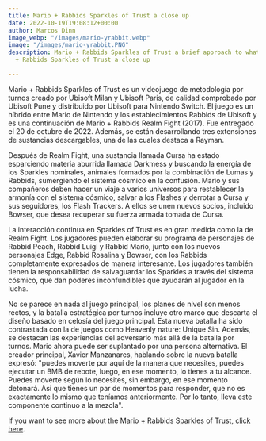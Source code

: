```yaml
---
title: Mario + Rabbids Sparkles of Trust a close up
date: 2022-10-19T19:08:12+00:00
author: Marcos Dinn
image_webp: "/images/mario-yrabbit.webp"
image: "/images/mario-yrabbit.PNG"
description: Mario + Rabbids Sparkles of Trust a brief approach to what Ubisoft offersario
  + Rabbids Sparkles of Trust a close up

---
```

Mario + Rabbids Sparkles of Trust es un videojuego de metodología por turnos creado por Ubisoft Milan y Ubisoft Paris, de calidad comprobado por Ubisoft Pune y distribuido por Ubisoft para Nintendo Switch. El juego es un híbrido entre Mario de Nintendo y los establecimientos Rabbids de Ubisoft y es una continuación de Mario + Rabbids Realm Fight (2017). Fue entregado el 20 de octubre de 2022. Además, se están desarrollando tres extensiones de sustancias descargables, una de las cuales destaca a Rayman.

Después de Realm Fight, una sustancia llamada Cursa ha estado esparciendo materia aburrida llamada Darkmess y buscando la energía de los Sparkles nominales, animales formados por la combinación de Lumas y Rabbids, sumergiendo el sistema cósmico en la confusión. Mario y sus compañeros deben hacer un viaje a varios universos para restablecer la armonía con el sistema cósmico, salvar a los Flashes y derrotar a Cursa y sus seguidores, los Flash Trackers. A ellos se unen nuevos socios, incluido Bowser, que desea recuperar su fuerza armada tomada de Cursa.

La interacción continua en Sparkles of Trust es en gran medida como la de Realm Fight. Los jugadores pueden elaborar su programa de personajes de Rabbid Peach, Rabbid Luigi y Rabbid Mario, junto con los nuevos personajes Edge, Rabbid Rosalina y Bowser, con los Rabbids completamente expresados de manera interesante. Los jugadores también tienen la responsabilidad de salvaguardar los Sparkles a través del sistema cósmico, que dan poderes inconfundibles que ayudarán al jugador en la lucha.

No se parece en nada al juego principal, los planes de nivel son menos rectos, y la batalla estratégica por turnos incluye otro marco que descarta el diseño basado en celosía del juego principal. Esta nueva batalla ha sido contrastada con la de juegos como Heavenly nature: Unique Sin. Además, se destacan las experiencias del adversario más allá de la batalla por turnos. Mario ahora puede ser suplantado por una persona alternativa. El creador principal, Xavier Manzanares, hablando sobre la nueva batalla expresó: "puedes moverte por aquí de la manera que necesites, puedes ejecutar un BMB de rebote, luego, en ese momento, lo tienes a tu alcance. Puedes moverte según lo necesites, sin embargo, en ese momento detonará. Así que tienes un par de momentos para responder, que no es exactamente lo mismo que teníamos anteriormente. Por lo tanto, lleva este componente continuo a la mezcla".

If you want to see more about the Mario + Rabbids Sparkles of Trust, [click here](https://www.ubisoft.com/en-gb/game/mario-rabbids/sparks-of-hope).